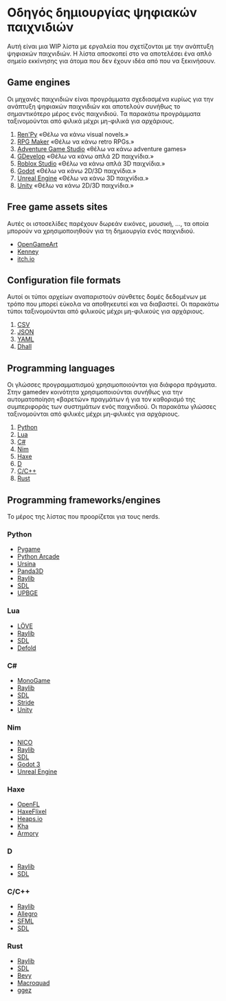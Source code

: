# Οδηγός δημιουργίας ψηφιακών παιχνιδιών

Αυτή είναι μια WIP λίστα με εργαλεία
που σχετίζονται με την ανάπτυξη ψηφιακών παιχνιδιών.
Η λίστα αποσκοπεί στο να αποτελέσει ένα απλό σημείο εκκίνησης
για άτομα που δεν έχουν ιδέα από που να ξεκινήσουν.

## Game engines

Οι μηχανές παιχνιδιών είναι προγράμματα
σχεδιασμένα κυρίως για την ανάπτυξη ψηφιακών παιχνιδιών
και αποτελούν συνήθως το σημαντικότερο μέρος ενός παιχνιδιού.
Τα παρακάτω προγράμματα ταξινομούνται
από φιλικά μέχρι μη-φιλικά για αρχάριους.

1. [Ren'Py](https://www.renpy.org)                                «Θέλω να κάνω visual novels.»
2. [RPG Maker](https://www.rpgmakerweb.com)                       «Θέλω να κάνω retro RPGs.»
3. [Adventure Game Studio](https://www.adventuregamestudio.co.uk) «θέλω να κάνω adventure games»
4. [GDevelop](https://gdevelop.io)                                «Θέλω να κάνω απλά 2D παιχνίδια.»
5. [Roblox Studio](https://www.roblox.com/create)                 «Θέλω να κάνω απλά 3D παιχνίδια.»
6. [Godot](https://godotengine.org)                               «Θέλω να κάνω 2D/3D παιχνίδια.»
7. [Unreal Engine](https://www.unrealengine.com)                  «Θέλω να κάνω 3D παιχνίδια.»
8. [Unity](https://unity.com)                                     «Θέλω να κάνω 2D/3D παιχνίδια.»

## Free game assets sites

Αυτές οι ιστοσελίδες παρέχουν
δωρεάν εικόνες, μουσική, ...,
τα οποία μπορούν να χρησιμοποιηθούν
για τη δημιουργία ενός παιχνιδιού.

* [OpenGameArt](https://opengameart.org)
* [Kenney](https://www.kenney.nl)
* [itch.io](https://itch.io)

## Configuration file formats

Αυτοί οι τύποι αρχείων αναπαριστούν
σύνθετες δομές δεδομένων
με τρόπο που μπορεί εύκολα να αποθηκευτεί και να διαβαστεί.
Οι παρακάτω τύποι ταξινομούνται
από φιλικούς μέχρι μη-φιλικούς για αρχάριους.

1. [CSV](https://en.wikipedia.org/wiki/Comma-separated_values)
2. [JSON](https://en.wikipedia.org/wiki/JSON)
3. [YAML](https://en.wikipedia.org/wiki/YAML)
4. [Dhall](https://dhall-lang.org)

## Programming languages

Οι γλώσσες προγραμματισμού χρησιμοποιούνται
για διάφορα πράγματα.
Στην gamedev κοινότητα χρησιμοποιούνται
συνήθως για την αυτοματοποίηση «βαρετών» πραγμάτων
ή για τον καθορισμό της συμπεριφοράς των συστημάτων ενός παιχνιδιού.
Οι παρακάτω γλώσσες ταξινομούνται
από φιλικές μέχρι μη-φιλικές για αρχάριους.

1. [Python](https://www.python.org)
2. [Lua](https://www.lua.org)
3. [C#](https://visualstudio.microsoft.com)
4. [Nim](https://nim-lang.org)
5. [Haxe](https://haxe.org)
6. [D](https://dlang.org)
7. [C/C++](https://cplusplus.com)
8. [Rust](https://www.rust-lang.org)

## Programming frameworks/engines

Το μέρος της λίστας που προορίζεται για τους nerds.

### Python

* [Pygame](https://www.pygame.org/news)
* [Python Arcade](https://api.arcade.academy/en/latest)
* [Ursina](https://www.ursinaengine.org)
* [Panda3D](https://www.panda3d.org)
* [Raylib](https://github.com/raysan5/raylib/blob/master/BINDINGS.md)
* [SDL](https://github.com/py-sdl/py-sdl2)
* [UPBGE](https://upbge.org/#)

### Lua

* [LÖVE](https://love2d.org)
* [Raylib](https://github.com/raysan5/raylib/blob/master/BINDINGS.md)
* [SDL](https://github.com/Tangent128/luasdl2)
* [Defold](https://defold.com)

### C#

* [MonoGame](https://www.monogame.net)
* [Raylib](https://github.com/raysan5/raylib/blob/master/BINDINGS.md)
* [SDL](https://github.com/flibitijibibo/SDL2-CS)
* [Stride](https://www.stride3d.net)
* [Unity](https://unity.com)

### Nim

* [NICO](https://github.com/ftsf/nico)
* [Raylib](https://github.com/raysan5/raylib/blob/master/BINDINGS.md)
* [SDL](https://github.com/nim-lang/sdl2)
* [Godot 3](https://github.com/pragmagic/godot-nim)
* [Unreal Engine](https://github.com/jmgomez/NimForUE)

### Haxe

* [OpenFL](https://www.openfl.org)
* [HaxeFlixel](https://haxeflixel.com)
* [Heaps.io](https://heaps.io)
* [Kha](https://kha.tech)
* [Armory](https://armory3d.org)

### D

* [Raylib](https://github.com/raysan5/raylib/blob/master/BINDINGS.md)
* [SDL](https://github.com/DerelictOrg/DerelictSDL2)

### C/C++

* [Raylib](https://github.com/raysan5/raylib/blob/master/BINDINGS.md)
* [Allegro](https://liballeg.org)
* [SFML](https://www.sfml-dev.org)
* [SDL](https://www.libsdl.org)

### Rust

* [Raylib](https://github.com/raysan5/raylib/blob/master/BINDINGS.md)
* [SDL](https://github.com/Rust-SDL2/rust-sdl2)
* [Bevy](https://bevyengine.org)
* [Macroquad](https://macroquad.rs)
* [ggez](https://ggez.rs)
